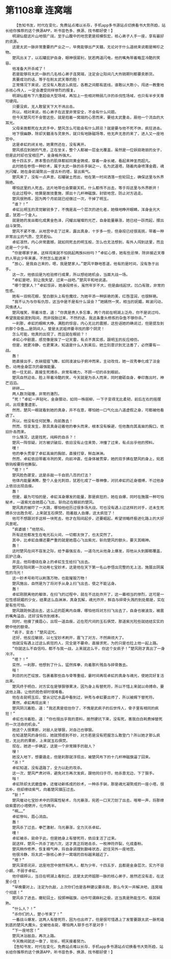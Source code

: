 # 第1108章 连窝端
        【告知书友，时代在变化，免费站点难以长存，手机app多书源站点切换看书大势所趋，站长给你推荐的这个换源APP，听书音色多、换源、找书都好使！】
       明湖仙窟这片山地很广阔，至于山腹中的地宫更是规模恢宏，核心弟子人手一座，享有最好的资源。
       这是太武一脉非常重要的产业之一，毕竟能够出产天髓，无论对于什么道统来说都是稀珍之物。
       楚风出关了，以石罐庇护自身，眼神很犀利，犹若两道闪电，他的嘴角带着略显冷酷的笑容。
       他准备大开杀戒了！
       若是能够将太武一脉的几名核心弟子连窝端，注定会让阳间几大热销期刊都要卖断货。
       真要成功的话，等于在削太武天尊的脸！
       正常情况下来说，还没有人敢这么疯狂。各教之间都有底线，谁敢以大欺小，闯进一教重地杀核心传人，一定会遭受同样惨烈的报复。
       明湖仙窟布下六重超级大型场域，再加上一些相对稍弱几许的杀伐性场域，也只有半步天尊可硬闯。
       只要没疯，无人敢冒天下大不讳出击。
       所以，相对来说，核心弟子在这里非常安全，不会有什么问题。
       但今天楚风可不会管这些，就是抱着一窝端的心思而来，要给太武重击，扇他一个流血的大耳光。
       父母亲故都死在太武手中，楚风怎么可能会有什么顾忌？就是要与他不死不休，疯狂进击。
       地下很幽静，除却天髓液与灵泉外，就只有地脉磁场等，他无声无息的来了，进入又一座地宫中。
       这是卓虹的闭关地，她果然还在，没有离开。
       楚风感应到她的气息，正在坐关，整个人都被一层金光覆盖，虽然是一位妖娆艳丽的女子，但是此时却也宝相庄严，金身格外强大。
       她十四五岁，原本雪白的肌体都如同黄金铸成，穿着一身长裙，看起来神圣而超凡。
       此时她在参悟一种妙术，属于太武一脉的杀手锏之一，名为武道塔，随着肉身喷薄金霞，魂光闪耀，她在身前凝聚出一座古朴的塔，冒出紫气。
       楚风来了，没有一点声息，石罐破土而出，他在第一时间洒落一些轮回土，确保这里与外界隔绝。
       哪怕这里的人死去，这片地带也会蒙蔽天机，什么都传不出去，等于将这里与外界断开！
       在此过程中，他算是故技重施，掷出十几杆神磁旗，封锁地宫，防止对方逃走。
       楚风很熟练，因为两个月前就已经做过一次，干掉了明玉。
       “谁？！”
       卓虹比明玉的灵觉敏锐多了，不愧是高一个层次的进化者，她倏地睁开眼睛，浑身金光大盛，犹若一个金人。
       就是她的发丝都化成黄金色泽，闪耀出璀璨的光芒，自身能量暴涨，她已经一跃而起，摆出战斗架势。
       楚风不紧不慢，从地宫中走了过来，露出真身，十岁多一些，但身段已经很高挑，带着一种非常出尘的气质，空灵若仙。
       卓虹凛然，内心非常震撼，就如同死去的明玉般，怎么也无法想到，有外人闯到这里，而且还是一个少年。
       “你是哪家子弟，这样闯来就不怕挑起两族纠纷吗？”卓虹心悸，她有些忌惮，除非接近天尊的人带此少年来袭，不然怎么能进来？
       “放心，是我自己来的，嗯，我是楚家人。”楚风平静地答道，他有的是时间，没有急于出手。
       这一次，他依旧是为检验修行成果，所以想给她机会，当面大战一场。
       “卓虹是吧，别让我失望，过来一战吧。”楚风平和地说道。
       “哪个楚家人？”卓虹惊异，她身段修长，虽然年岁不大，但是曲线起伏，凹凸有致，非常的性感。
       她有一双桃花眼，莹白额头上有些魔纹，为她平添一种妖艳的美，红唇湿润，也很鲜艳。
       “我不认为与你有仇怨，这当中是不是有什么误会？”她嫣然一笑，相当的妩媚，眸波闪动，风情诱人。
       楚风嗤笑，带着冷意，道：“你真是贵人多忘事，两个月前在明湖上泛舟，你不是说过吗，希望我能偷渡到阳间，而非投胎过来，不然的话，我这条重头修炼的杂鱼不够你杀。”
       一刹那，卓虹的眼眸大睁，满脸的惊容，内心无比的震撼，这些话她的确说过，但是提及到的那个杂鱼……是阴间人，曾是太武祖师要寻找的那个阴灵！
       怎么可能，他真的出现了，而且就在眼前？！
       卓虹心中剧震，感觉像是挨了一记天雷，有点不真实感，跟明玉的反应相仿。
       但是，她更冷静，也更果决，知道是什么人到来后，她立刻意识到无法善了，必然要有一战。
       轰！
       她直接出手，衣袂猎猎飞舞，如同凌波仙子俯冲而来，主动攻伐，她一双秀拳化成了淡金色，动用金身层次的最强能量。
       她一往无前，直接生死搏杀，非常有魄力，不顾一切的杀到眼前。
       楚风自然迎击，脸上带着冷酷的笑，今天就是为杀人而来，同时磨砺自身，拳印轰出时，神芒滔滔。
       砰砰……
       两人数次碰撞，非常的激烈。
       “死！”卓虹一声轻叱，金身摆动，如同一株弱柳，一下子变得无比柔韧，前后左右的摇摆间，出现重重虚影。
       然而，楚风一眼就看到她的真身，并不在意，哪怕她一口气化出八道虚假之身，可都被他看透了。
       所以，他没有任何犹豫，向前轰去！
       然而，惊变发生，那具真身迎着他的拳头而来，根本没有躲避，任他轰向其高耸的胸口，依旧扑击而来。
       什么情况，这是找死，纯粹的自杀？！
       楚风一阵惊疑，对方被识破后，依旧没有止住来势，冲撞了过来，有点出乎他的预料。
       噗！
       他的拳头贯穿了卓虹高耸的胸部，直接打穿，鲜血淋淋。
       然而，卓虹依旧带着冷冽的笑，向前冲直，任身体被贯穿，她的双手拂在楚风的身上，宛若铁钩般要将他撕裂。
       “嗯？！”
       楚风脸色骤变，这是杀敌一千自损八百的打法？
       他体内能量沸腾，整个人金光刺目，犹若化成了一尊神像，对抗卓虹的近身缠缚，不过他身上依旧出现血痕。
       轰！
       但是，最为可怕的是，卓虹浑身爆发的能量，那是疯狂的，她在自爆，同时在施展一种可怕秘术，一道紫光自她眉心飞出，斩向近在眼前的楚风。
       楚风真的被吓了一大跳，哪怕他经历过很多场大战，可也没有遇上过这样的对手，还未生死搏杀分出胜负呢，上来就玉石俱焚，抱着敌人自爆，这太疯狂了！
       他可不想跟对手这样一块死去，他才在阳间起步，还要崛起，希望领略终极进化路上的大好风景呢。
       “疯婆娘！”他怒斥。
       所有这些都发生在电光石火间，一切都太快了，也太突然了。
       其中，比卓虹自爆还要严重的就是她眉心飞出紫光，斩向楚风的额头，要灭其精神。
       轰！
       这时楚风在间不容发之际，给予最强反击，一道乌光从他身上爆发，将他从头到脚都覆盖，庇护己身。
       并且，他将缠绕在身上的卓虹生生给扫飞出去。
       楚风在阳间第一次动用七宝妙术，这是他在天下第一名山参悟出完整的无上法，施展出阴属性的乌光！
       这一妙术号称可以刷落万物，也能摧毁万物！
       楚风施出，自然是为了将对手从身上扫飞出去，使之不能沾身。
       轰！
       卓虹刚脱离他的躯体，在扫飞的过程中，就在不远处炸开了，这一幕相当的惨烈，这可是一位性感妩媚的少女，结果这么血淋淋，真身瓦解，魂光炸开，鲜血与碎骨头溅的到处都是，实在是有些可怕。
       楚风踉跄倒退出去，这么近的距离内自爆，哪怕他将对方扫飞出去了，自身也被波及，被震的嘴角溢血，还好没有伤到根本。
       同时，他摸了摸眉心，出现一道血痕，近在咫尺间的玉石俱焚，那道紫光险些就结结实实的劈中他的额骨。
       “疯子，变态！”楚风诅咒。
       还好，他反应敏锐，以七宝妙术刷开，震飞了对方，不然麻烦大了。
       他就没有遇上过这么疯狂的人，完全是不要命，直接求死，为的只是也拉上他一起上路。
       “你就这么不自信吗，都不与我一战，上来就这么干，你这个女疯子！”楚风刚才真出了一身冷汗。
       “嗯？！”
       突然，一刹那，他想到了什么，猛然挥拳，向着那片残血与碎骨轰去。
       嗡！
       刺目的光芒绽放，包裹着那些血与骨等重组，霎时间再现卓虹的真身与魂光，使她完好复活出来。
       楚风终于明白，对方实在是够狠够果决，因为身上有替死符，所以不惜上来就以命搏命，要送他上路，让他的脸色顿时很难看。
       他在击毙明玉后，曾从记忆水晶中看到过，钟秀与卓虹要出师了，所以被赐下替死符。
       果然，卓虹再现出来！
       楚风阴沉着脸，道：“我还真是低估你了，不愧是武疯子的后世传人，骨子里有相同的疯狂！”
       卓虹也冷着脸，道：“你也很出乎我的意料，居然硬抗下来，没有死，害我白白耗费掉替死符一次活命的机会。”
       她这个人很果断，对敌人足够狠，对自己也够狠。
       在知道楚风的身份后，她就预感到不妙，对方若是没有把握怎么敢登门？所以她才那么疯狂，无比的的果断，上来就玉石俱焚。
       现在，她进一步确定，这是一个非常棘手的敌人？
       嗖！
       她没入地下，想要遁走，但是刹那就浮现出，被楚风布下的十几杆神磁旗逼了回来。
       “杀！”
       卓虹知道，没有退路了，全力以赴的攻杀。
       这一次，楚风严肃对待，避免对方再次发疯，跟他同归于尽，他杀意无边，下了狠手。
       嗡！
       卓虹除却太武磨盘拳，还催动新练成的妙术，一种杀手锏，那是魂光凝聚成的一座小塔，很古朴，但却缭绕紫气，向着楚风镇压过去。
       “斩！”
       楚风催动七宝妙术中的阴属性秘术，乌光暴涨，宛若一口天刀划了出去，喀嚓一声，将那缭绕紫雾的小塔劈开，化作两半。
       “啊……”
       卓虹惨叫，眉心淌血。
       轰！
       楚风杀了过去，拳芒激射，乌光暴涨，全力灭杀卓虹。
       噗！
       卓虹被杀，毙命于此，但是她身上有替死符，依旧复活了过来。
       就这样，楚风一共杀了她六次，这才真正将她击杀，一枚神符炸裂，化成齑粉。
       楚风稍作修养，恢复精气神，将自身调理到巅峰状态，赶往另外一座地宫。
       他很冷静，将太武一脉核心弟子一窝端的目标越来越近了。
       “嗯？”
       楚风深感诧异，这座地宫中居然有两人，都为少年，十四五岁，且都是金身层次，实力不容小觑，不弱于卓虹。
       他仔细辨认，当日在明湖上看到过，这是太武师姐那一脉的核心弟子，居然还没有走，在这里小住！
       “早晚要对上，注定为仇敌，上次你们也是各种建议要杀我，那么今天一并解决吧，连窝端个彻底！”
       楚风杀了进去，撒轮回土，投掷神磁旗，动作可谓麻利之极，这当真是熟能生巧，极其娴熟。
       “什么人？！”
       “杀你们的人，楚小爷来了！”
       一番战斗爆发，这两人有替死符，因为也出师了，但是很可惜遇上了发誓要跟太武一脉死磕到底的楚风大魔头，全被他击毙，哪怕两人联手也不是对手！
       “下一座地宫！”
       楚风沐浴敌血，再次上路。
       今天晚间就这一章了，较长，明天接着努力。
       【告知书友，时代在变化，免费站点难以长存，手机app多书源站点切换看书大势所趋，站长给你推荐的这个换源APP，听书音色多、换源、找书都好使！】